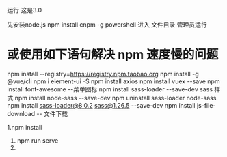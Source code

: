 运行 这是3.0

先安装node.js
npm install cnpm -g powershell 进入 文件目录 管理员运行
# 或使用如下语句解决 npm 速度慢的问题
npm install --registry=https://registry.npm.taobao.org
npm install -g @vue/cli 
npm i element-ui -S
npm install axios 
npm install vuex --save 
npm install font-awesome --菜单图标
npm install sass-loader --save-dev sass 样式
npm install node-sass --save-dev
npm uninstall sass-loader node-sass
npm install sass-loader@8.0.2 sass@1.26.5  --save-dev
npm install js-file-download -- 文件下载

1.npm install
1. npm run serve
2. 
